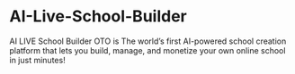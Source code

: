 # AI-Live-School-Builder
AI LIVE School Builder OTO is The world’s first AI-powered school creation platform that lets you build, manage, and monetize your own online school in just minutes!
